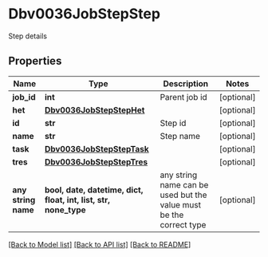 # Dbv0036JobStepStep

Step details

## Properties
Name | Type | Description | Notes
------------ | ------------- | ------------- | -------------
**job_id** | **int** | Parent job id | [optional] 
**het** | [**Dbv0036JobStepStepHet**](Dbv0036JobStepStepHet.md) |  | [optional] 
**id** | **str** | Step id | [optional] 
**name** | **str** | Step name | [optional] 
**task** | [**Dbv0036JobStepStepTask**](Dbv0036JobStepStepTask.md) |  | [optional] 
**tres** | [**Dbv0036JobStepStepTres**](Dbv0036JobStepStepTres.md) |  | [optional] 
**any string name** | **bool, date, datetime, dict, float, int, list, str, none_type** | any string name can be used but the value must be the correct type | [optional]

[[Back to Model list]](../README.md#documentation-for-models) [[Back to API list]](../README.md#documentation-for-api-endpoints) [[Back to README]](../README.md)


